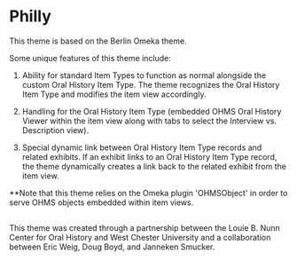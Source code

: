 # Philly
This theme is based on the Berlin Omeka theme.

Some unique features of this theme include:

1. Ability for standard Item Types to function as normal alongside the custom Oral History Item Type.  The theme recognizes the Oral History Item Type and modifies the item view accordingly.

2. Handling for the Oral History Item Type (embedded OHMS Oral History Viewer within the item view along with tabs to select the Interview vs. Description view). 

3. Special dynamic link between Oral History Item Type records and related exhibits.  If an exhibit links to an Oral History Item Type record, the theme dynamically creates a link back to the related exhibit from the item view.

**Note that this theme relies on the Omeka plugin 'OHMSObject' in order to serve OHMS objects embedded within item views.

##
This theme was created through a partnership between the Louie B. Nunn Center for Oral History and West Chester University and a collaboration between Eric Weig, Doug Boyd, and Janneken Smucker.   
